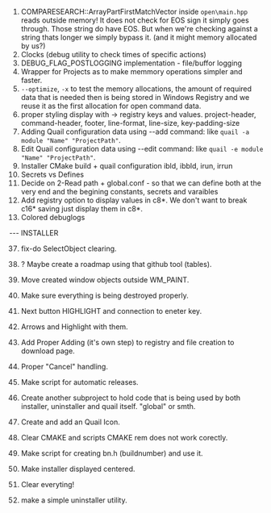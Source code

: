 01. COMPARESEARCH::ArrayPartFirstMatchVector inside `open\main.hpp` reads outside memory!
	It does not check for EOS sign it simply goes through. Those string do have EOS.
	But when we're checking against a string thats longer we simply bypass it. (and it might memory allocated by us?)
04. Clocks (debug utility to check times of specific actions)
05. DEBUG_FLAG_POSTLOGGING implementation - file/buffor logging
09. Wrapper for Projects as to make memmory operations simpler and faster.
10. `--optimize`, `-x` to test the memory allocations, the amount of required data that is needed 
	then is being stored in Windows Registry and we reuse it as the first allocation for open command data.
12. proper styling display with -> registry keys and values.
	project-header, command-header, footer, line-format, line-size, key-padding-size
14. Adding Quail configuration data using --add command: like `quail -a module "Name" "ProjectPath"`.
15. Edit Quail configuration data using --edit command: like `quail -e module "Name" "ProjectPath"`.
17. Installer CMake build + quail configuration ibld, ibbld, irun, irrun
18. Secrets vs Defines
19. Decide on 2-Read path + global.conf - so that we can define both at the very end and the begining constants, secrets and varaibles
21. Add registry option to display values in c8*. We don't want to break c16* saving just display them in c8*.
28. Colored debuglogs

--- INSTALLER

37. fix-do SelectObject clearing.

39. ? Maybe create a roadmap using that github tool (tables).
40. Move created window objects outside WM_PAINT.
41. Make sure everything is being destroyed properly.
53. Next button HIGHLIGHT and connection to eneter key.
54. Arrows and Highlight with them.
67. Add Proper Adding (it's own step) to registry and file creation to download page.
68. Proper "Cancel" handling.
69. Make script for automatic releases.

38. Create another subproject to hold code that is being used by both installer, uninstaller and quail itself. "global" or smth.
66. Create and add an Quail Icon.
62. Clear CMAKE and scripts CMAKE rem does not work corectly.
70. Make script for creating bn.h (buildnumber) and use it.
71. Make installer displayed centered.
72. Clear everyting!
73. make a simple uninstaller utility.

